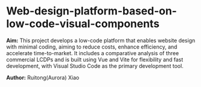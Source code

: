 # Web-design-platform-based-on-low-code-visual-components
**Aim:** This project develops a low-code platform that enables website design with minimal coding, aiming to reduce costs, enhance efficiency, and accelerate time-to-market. It includes a comparative analysis of three commercial LCDPs and is built using Vue and Vite for flexibility and fast development, with Visual Studio Code as the primary development tool.

**Author:** Ruitong(Aurora) Xiao
